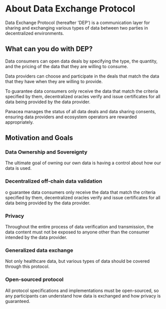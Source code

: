 # About Data Exchange Protocol

Data Exchange Protocol (hereafter 'DEP') is a communication layer for sharing and exchanging various types of data
between two parties in decentralized environments.


## What can you do with DEP?

Data consumers can open data deals by specifying the type, the quantity, and the pricing of the data that they are willing to consume. 

Data providers can choose and participate in the deals that match the data that they have when they are willing to provide.

To guarantee data consumers only receive the data that match the criteria specified by them,
decentralized oracles verify and issue certificates for all data being provided by the data provider.

Panacea manages the status of all data deals and data sharing consents,
ensuring data providers and ecosystem operators are rewarded appropriately.


## Motivation and Goals

### Data Ownership and Sovereignty

The ultimate goal of owning our own data is having a control about how our data is used.

### Decentralized off-chain data validation

o guarantee data consumers only receive the data that match the criteria specified by them,
decentralized oracles verify and issue certificates for all data being provided by the data provider.

### Privacy

Throughout the entire process of data verification and transmission,
the data content must not be exposed to anyone other than the consumer intended by the data provider.

### Generalized data exchange

Not only healthcare data, but various types of data should be covered through this protocol.

### Open-sourced protocol

All protocol specifications and implementations must be open-sourced, so any participants can understand
how data is exchanged and how privacy is guaranteed.
